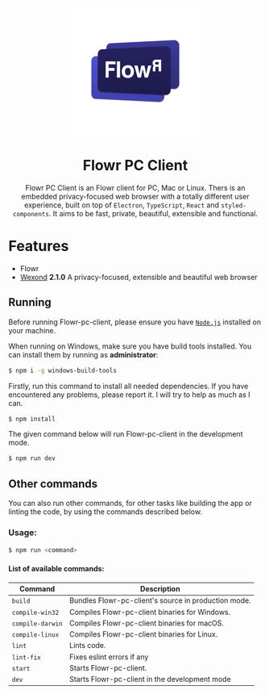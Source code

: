 <p align="center">
  <img src="static/app-icons/icon.png" width="256">
</p>

<div align="center">
  <h1>Flowr PC Client</h1>

Flowr PC Client is an Flowr client for PC, Mac or Linux. Thers is an embedded privacy-focused web browser with a totally different user experience, built on top of `Electron`, `TypeScript`, `React` and `styled-components`. It aims to be fast, private, beautiful, extensible and functional.

</div>

# Features

- Flowr
- [Wexond](https://github.com/wexond/wexond)  **2.1.0** A privacy-focused, extensible and beautiful web browser

## Running

Before running Flowr-pc-client, please ensure you have [`Node.js`](https://nodejs.org/en/) installed on your machine.

When running on Windows, make sure you have build tools installed. You can install them by running as **administrator**:

```bash
$ npm i -g windows-build-tools
```

Firstly, run this command to install all needed dependencies. If you have encountered any problems, please report it. I will try to help as much as I can.

```bash
$ npm install
```

The given command below will run Flowr-pc-client in the development mode.

```bash
$ npm run dev
```

## Other commands

You can also run other commands, for other tasks like building the app or linting the code, by using the commands described below.

### Usage:

```bash
$ npm run <command>
```

#### List of available commands:

| Command          | Description                                 |
| ---------------- | ------------------------------------------- |
| `build`          | Bundles Flowr-pc-client's source in production mode. |
| `compile-win32`  | Compiles Flowr-pc-client binaries for Windows.       |
| `compile-darwin` | Compiles Flowr-pc-client binaries for macOS.         |
| `compile-linux`  | Compiles Flowr-pc-client binaries for Linux.         |
| `lint`           | Lints code.                                          |
| `lint-fix`       | Fixes eslint errors if any                           |
| `start`          | Starts Flowr-pc-client.                              |
| `dev`            | Starts Flowr-pc-client in the development mode       |
